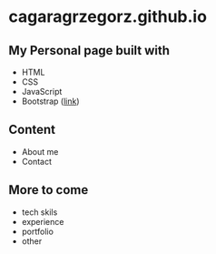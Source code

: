 # cagaragrzegorz.github.io

## My Personal page built with

- HTML
- CSS
- JavaScript
- Bootstrap ([link](https://getbootstrap.com/))

## Content

- About me
- Contact

## More to come

- tech skils
- experience
- portfolio
- other

